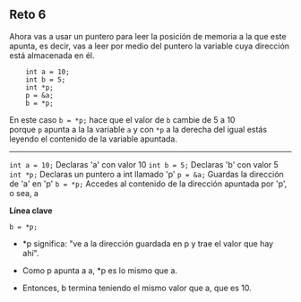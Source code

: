 Reto 6
---
Ahora vas a usar un puntero para leer la posición de memoria a la que este apunta, es decir, vas a leer por medio del puntero la variable cuya dirección está almacenada en él.
```
    int a = 10;
    int b = 5;
    int *p;
    p = &a;
    b = *p;
 ```
En este caso `b = *p;` hace que el valor de `b` cambie de 5 a 10 porque `p` apunta a la la variable `a` y con `*p` a la derecha del igual estás leyendo el contenido de la variable apuntada.

---
`int a = 10;`   Declaras 'a' con valor 10
`int b = 5;`    Declaras 'b' con valor 5
`int *p;`       Declaras un puntero a int llamado 'p'
`p = &a;`       Guardas la dirección de 'a' en 'p'
`b = *p;`       Accedes al contenido de la dirección apuntada por 'p', o sea, a

**Línea clave**
```
b = *p;
```
- *p significa: "ve a la dirección guardada en p y trae el valor que hay ahí".

- Como p apunta a a, *p es lo mismo que a.

- Entonces, b termina teniendo el mismo valor que a, que es 10.
